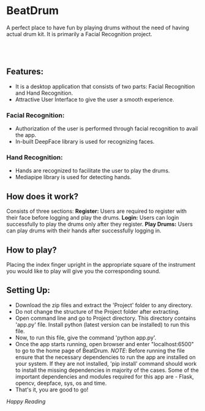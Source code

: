 # BeatDrum

A perfect place to have fun by playing drums without the need of having actual drum kit.
It is primarily a Facial Recognition project.

<br /><br />

## Features:

- It is a desktop application that consists of two parts: Facial Recognition and Hand Recognition.
- Attractive User Interface to give the user a smooth experience.

### Facial Recognition:

- Authorization of the user is performed through facial recognition to avail the app.
- In-built DeepFace library is used for recognizing faces.

### Hand Recognition:

- Hands are recognized to facilitate the user to play the drums.
- Mediapipe library is used for detecting hands.

## How does it work?

Consists of three sections:
**Register:** Users are required to register with their face before logging and play the drums.
**Login:** Users can login successfully to play the drums only after they register.
**Play Drums:** Users can play drums with their hands after successfully logging in.

## How to play?

Placing the index finger upright in the appropriate square of the instrument you would like to play will give you the corresponding sound.

## Setting Up:

- Download the zip files and extract the 'Project' folder to any directory.
- Do not change the structure of the Project folder after extracting.
- Open command line and go to Project directory. This directory contains 'app.py' file. Install python (latest version can be installed) to run this file.
- Now, to run this file, give the command 'python app.py'.
- Once the app starts running, open browser and enter "localhost:6500" to go to the home page of BeatDrum.
  _NOTE_: Before running the file ensure that the necessary dependencies to run the app are installed on your system. If they are not installed, 'pip install' command should work to install the missing dependencies in majority of the cases. Some of the important dependencies and modules required for this app are - Flask, opencv, deepface, sys, os and time.
- That's it, you are good to go!

_Happy Reading_
